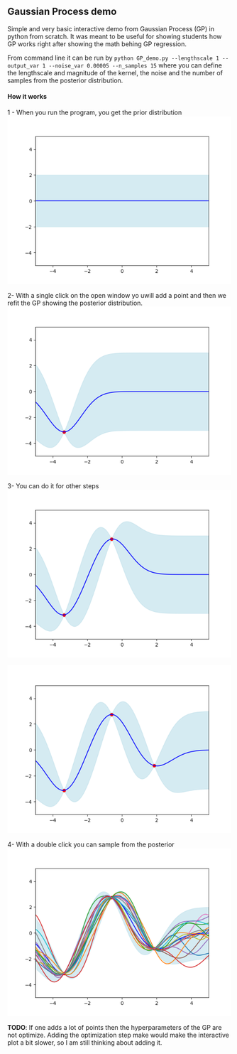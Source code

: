 ## Gaussian Process demo
Simple and very basic interactive demo from Gaussian Process (GP) in python from scratch. It was meant to be 
useful for showing students how GP works right after showing the math behing GP regression.

From command line it can be run by
`python GP_demo.py --lengthscale 1 --output_var 1 --noise_var 0.00005 --n_samples 15`
where you can define the lengthscale and magnitude of the kernel, the noise and the number of samples
from the posterior distribution. 

#### How it works

1 - When you run the program, you get the prior distribution
![alt text](readme_imgs/step_0.png "Prior distribution")


2- With a single click on the open window yo uwill add a point and then we refit the GP showing the posterior distribution.
![alt text](readme_imgs/step_1.png "First sample")


3- You can do it for other steps
![alt text](readme_imgs/step_2.png "Second sample")

![alt text](readme_imgs/step_3.png "Third sample")


4- With a double click you can sample from the posterior
![alt text](readme_imgs/step_posterior_4.png "Posterior samples")


**TODO**: 
If one adds a lot of points then the hyperparameters of the GP are not optimize. Adding the optimization step make would make the
interactive plot a bit slower, so I am still thinking about adding it. 